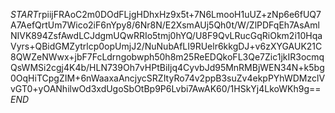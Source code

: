 $START$rpiijFRAoC2m0DOdFLjgHDhxHz9x5t+7N6LmooH1uUZ+zNp6e6fUQ7A7AefQrtUm7Wico2iF6nYpy8/6Nr8N/E2XsmAUj5Qh0t/W/ZlPDFqEh7AsAmlNIVK894ZsfAwdLCJdgmUQwRRIo5tmj0hYQ/U8F9QvLRucGqRiOkm2i10HqaVyrs+QBidGMZytrlcp0opUmjJ2/NuNubAfLI9RUelr6kkgDJ+v6zXYGAUK21C8QWZeNWwx+jbF7FcLdrngobwph50h8m25ReEDQkoFL3Qe7Zic1jkIR3ocmqQsWMSi2cgj4K4b/HLN739Oh7vHPtBiIjq4CyvbJd95MnRMBjWEN34N+k5bg0OqHiTCpgZIM+6nWaaxaAncjycSRZItyRo74v2ppB3suZv4ekpPYhWDMzclVvGT0+yOANhilwOd3xdUgoSbOtBp9P6Lvbi7AwAK60/1HSkYj4LkoWKh9g==$END$
